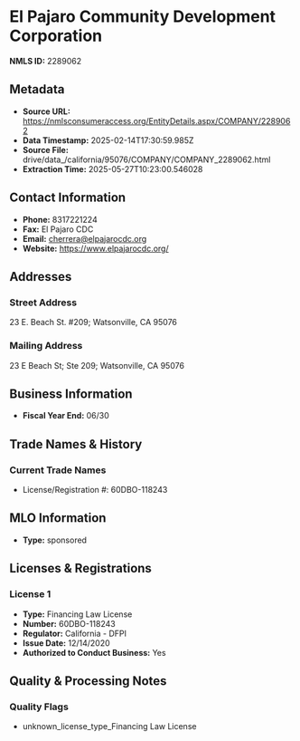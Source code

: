 # El Pajaro Community Development Corporation

**NMLS ID:** 2289062

## Metadata
- **Source URL:** https://nmlsconsumeraccess.org/EntityDetails.aspx/COMPANY/2289062
- **Data Timestamp:** 2025-02-14T17:30:59.985Z
- **Source File:** drive/data_/california/95076/COMPANY/COMPANY_2289062.html
- **Extraction Time:** 2025-05-27T10:23:00.546028

## Contact Information
- **Phone:** 8317221224
- **Fax:** El Pajaro CDC
- **Email:** cherrera@elpajarocdc.org
- **Website:** https://www.elpajarocdc.org/

## Addresses
### Street Address
23 E. Beach St. #209; Watsonville, CA 95076

### Mailing Address
23 E Beach St; Ste 209; Watsonville, CA 95076

## Business Information
- **Fiscal Year End:** 06/30

## Trade Names & History
### Current Trade Names
- License/Registration #: 60DBO-118243

## MLO Information
- **Type:** sponsored

## Licenses & Registrations

### License 1
- **Type:** Financing Law License
- **Number:** 60DBO-118243
- **Regulator:** California - DFPI
- **Issue Date:** 12/14/2020
- **Authorized to Conduct Business:** Yes

## Quality & Processing Notes
### Quality Flags
- unknown_license_type_Financing Law License
